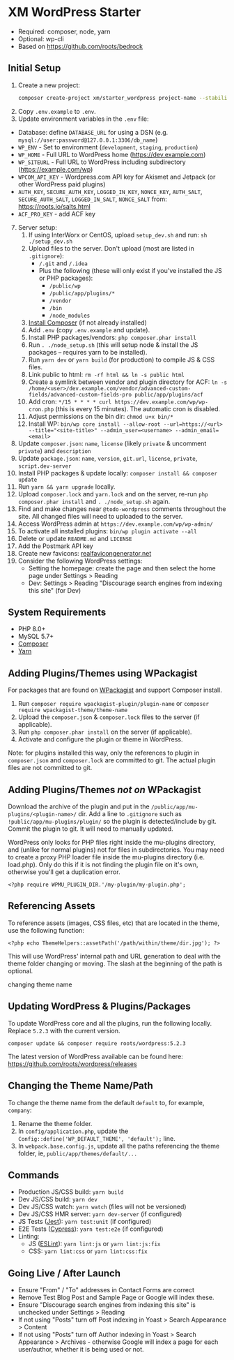# XM WordPress Starter

* Required: composer, node, yarn
* Optional: wp-cli
* Based on https://github.com/roots/bedrock

## Initial Setup

1. Create a new project:
    ```sh
    composer create-project xm/starter_wordpress project-name --stability=dev --no-install --remove-vcs
    ```
2. Copy `.env.example` to `.env`.
6. Update environment variables in the `.env` file:
  * Database: define `DATABASE_URL` for using a DSN (e.g. `mysql://user:password@127.0.0.1:3306/db_name`)
  * `WP_ENV` - Set to environment (`development`, `staging`, `production`)
  * `WP_HOME` - Full URL to WordPress home (https://dev.example.com)
  * `WP_SITEURL` - Full URL to WordPress including subdirectory (https://example.com/wp)
  * `WPCOM_API_KEY` - Wordpress.com API key for Akismet and Jetpack (or other WordPress paid plugins)
  * `AUTH_KEY`, `SECURE_AUTH_KEY`, `LOGGED_IN_KEY`, `NONCE_KEY`, `AUTH_SALT`, `SECURE_AUTH_SALT`, `LOGGED_IN_SALT`, `NONCE_SALT` from: https://roots.io/salts.html
  * `ACF_PRO_KEY` - add ACF key
7. Server setup:
    1. If using InterWorx or CentOS, upload `setup_dev.sh` and run: `sh ./setup_dev.sh`
    2. Upload files to the server. Don't upload (most are listed in `.gitignore`):
        - `/.git` and `/.idea`
        - Plus the following (these will only exist if you've installed the JS or PHP packages):
          - `/public/wp`
          - `/public/app/plugins/*`
          - `/vendor`
          - `/bin`
          - `/node_modules`
    3. [Install Composer](https://getcomposer.org/download/) (if not already installed)
    4. Add `.env` (copy `.env.example` and update).
    5. Install PHP packages/vendors: `php composer.phar install`
    6. Run `. ./node_setup.sh` (this will setup node & install the JS packages – requires yarn to be installed).
    7. Run `yarn dev` or `yarn build` (for production) to compile JS & CSS files.
    8. Link public to html: `rm -rf html && ln -s public html`
    9. Create a symlink between vendor and plugin directory for ACF: `ln -s /home/<user>/dev.example.com/vendor/advanced-custom-fields/advanced-custom-fields-pro public/app/plugins/acf`
    10. Add cron: `*/15 * * * * curl https://dev.example.com/wp/wp-cron.php` (this is every 15 minutes). The automatic cron is disabled.
    11. Adjust permissions on the bin dir: `chmod u+x bin/*`
    12. Install WP: `bin/wp core install --allow-root --url=https://<url> --title="<site-title>" --admin_user=<username> --admin_email=<email>`
4. Update `composer.json`: `name`, `license` (likely `private` & uncomment `private`) and `description`
5. Update `package.json`: `name`, `version`, `git.url`, `license`, `private`, `script.dev-server`
8. Install PHP packages & update locally: `composer install && composer update`
9. Run `yarn && yarn upgrade` locally.
10. Upload `composer.lock` and `yarn.lock` and on the server, re-run `php composer.phar install` and `. ./node_setup.sh` again.
11. Find and make changes near `@todo-wordpress` comments throughout the site. All changed files will need to uploaded to the server.
12. Access WordPress admin at `https://dev.example.com/wp/wp-admin/`
13. To activate all installed plugins: `bin/wp plugin activate --all`
14. Delete or update `README.md` and `LICENSE`
15. Add the Postmark API key
16. Create new favicons: [realfavicongenerator.net](https://realfavicongenerator.net)
17. Consider the following WordPress settings:
    - Setting the homepage: create the page and then select the home page under Settings > Reading 
    - Dev: Settings > Reading "Discourage search engines from indexing this site" (for Dev)

## System Requirements

  - PHP 8.0+
  - MySQL 5.7+
  - [Composer](https://getcomposer.org/download/)
  - [Yarn](https://yarnpkg.com/en/docs/install)

## Adding Plugins/Themes using WPackagist

For packages that are found on [WPackagist](https://wpackagist.org/) and support Composer install.

1. Run `composer require wpackagist-plugin/plugin-name` or `composer require wpackagist-theme/theme-name`
2. Upload the `composer.json` & `composer.lock` files to the server (if applicable).
3. Run `php composer.phar install` on the server (if applicable).
4. Activate and configure the plugin or theme in WordPress.

Note: for plugins installed this way, only the references to plugin 
in `composer.json` and `composer.lock` are committed to git.
The actual plugin files are not committed to git.

## Adding Plugins/Themes *not on* WPackagist

Download the archive of the plugin and put in the `/public/app/mu-plugins/<plugin-name>/` dir.
Add a line to `.gitignore` such as `!public/app/mu-plugins/plugin/` so the plugin is detected/include by git.
Commit the plugin to git. It will need to manually updated.

WordPress only looks for PHP files right inside the mu-plugins directory, and (unlike for normal plugins) not for files in subdirectories. You may need to create a proxy PHP loader file inside the mu-plugins directory (i.e. load.php). Only do this if it is not finding the plugin file on it's own, otherwise you'll get a duplication error.

`<?php require WPMU_PLUGIN_DIR.'/my-plugin/my-plugin.php';`

## Referencing Assets

To reference assets (images, CSS files, etc) that are located in the theme, use the following function:

`<?php echo ThemeHelpers::assetPath('/path/within/theme/dir.jpg'); ?>`

This will use WordPress' internal path and URL generation to deal with the theme folder changing or moving. The slash at the beginning of the path is optional.

changing theme name

## Updating WordPress & Plugins/Packages

To update WordPress core and all the plugins, run the following locally.
Replace `5.2.3` with the current version. 

`composer update && composer require roots/wordpress:5.2.3`

The latest version of WordPress available can be found here: https://github.com/roots/wordpress/releases

## Changing the Theme Name/Path

To change the theme name from the default `default` to, for example, `company`:

1. Rename the theme folder.
2. In `config/application.php`, update the `Config::define('WP_DEFAULT_THEME', 'default');` line.
3. In `webpack.base.config.js`, update all the paths referencing the theme folder, ie, `public/app/themes/default/...`

## Commands

  - Production JS/CSS build: `yarn build`
  - Dev JS/CSS build: `yarn dev`
  - Dev JS/CSS watch: `yarn watch` (files will not be versioned)
  - Dev JS/CSS HMR server: `yarn dev-server` (if configured)
  - JS Tests ([Jest](https://jestjs.io/)): `yarn test:unit` (if configured)
  - E2E Tests ([Cypress](https://www.cypress.io/)): `yarn test:e2e` (if configured)
  - Linting:
    - JS ([ESLint](https://eslint.org/)): `yarn lint:js` or `yarn lint:js:fix`
    - CSS: `yarn lint:css` or `yarn lint:css:fix`

## Going Live / After Launch

  - Ensure "From" / "To" addresses in Contact Forms are correct
  - Remove Test Blog Post and Sample Page or Google will index these.
  - Ensure "Discourage search engines from indexing this site" is unchecked under Settings > Reading
  - If not using "Posts" turn off Post indexing in Yoast > Search Appearance > Content
  - If not using "Posts" turn off Author indexing in Yoast > Search Appearance > Archives - otherwise Google will index a page for each user/author, whether it is being used or not.
